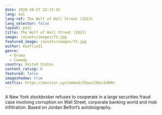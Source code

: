 ```yaml
---
date: 2020-10-27 22:13:32
lang: mal
lang-ref: The Wolf of Wall Street (2013)
lang_selector: false
layout: post
title: The Wolf of Wall Street (2013)
image: /assets/images/73.jpg
featured_image: /assets/images/72.jpg
author: maxflix21
genre:
  - Drama
  - Comedy
country: United States
content_rating: G
featured: false
imageshadow: true
netflix: https://movstar.xyz/embed/IOswiC0QxcE4BRn
---
```

A New York stockbroker refuses to cooperate in a large securities fraud case involving corruption on Wall Street, corporate banking world and mob infiltration. Based on Jordan Belfort’s autobiography.